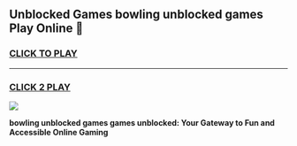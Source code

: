
## Unblocked Games bowling unblocked games Play Online 👋
<h3>
<a href="https://news.freeplayer.one?title=bowling_unblocked_games&ref=17F">CLICK TO PLAY</a></h3>
<hr>

<h3>
<a href="https://news.freeplayer.one?title=bowling_unblocked_games&ref=17F">CLICK 2 PLAY</a>
  
</h3>

<a href="https://news.freeplayer.one?title=bowling_unblocked_games&ref=17F/"><img src="https://clearcache.store/games.png"></a>


**bowling unblocked games games unblocked: Your Gateway to Fun and Accessible Online Gaming**
